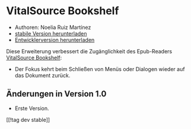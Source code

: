 # VitalSource Bookshelf #
* Authoren: Noelia Ruiz Martínez
* [stabile Version herunterladen][1]
* [Entwicklerversion herunterladen][2]

Diese Erweiterung verbessert die Zugänglichkeit des Epub-Readers
[VitalSource Bookshelf][3]:

* Der Fokus kehrt beim Schließen von Menüs oder Dialogen wieder auf das
  Dokument zurück.

## Änderungen in Version 1.0
* Erste Version.

[[!tag dev stable]]

[1]: https://addons.nvda-project.org/files/get.php?file=vsb

[2]: https://addons.nvda-project.org/files/get.php?file=vsb

[3]:
https://support.vitalsource.com/hc/en-us/articles/201344733-Bookshelf-Download-Page

